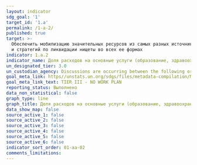 ```yaml
---
layout: indicator
sdg_goal: '1'
target_id: '1.a'
permalink: /1-a-2/
published: true
target: >-
  Обеспечить мобилизацию значительных ресурсов из самых разных источников, в том числе на основе активизации сотрудничества в целях развития, с тем чтобы предоставить развивающимся странам, особенно наименее развитым странам, достаточные и предсказуемые средства для осуществления программ
  и стратегий по ликвидации нищеты во всех ее формах
indicator: 1.a.2
indicator_name: Доля расходов на основные услуги (образование, здравоохранение и социальную защиту) в общей сумме государственных расходов
un_designated_tier: 3.0
un_custodian_agency: Discussions are occurring between the following organisations International Labour Organization (ILO) United Nations Educational Scientific and Cultural Organization - Institute for Statistics (UNESCO-UIS) and World Health Organization (WHO)
goal_meta_link: https//unstats.un.org/sdgs/files/metadata-compilation/Metadata-Goal-1.pdf
goal_meta_link_text: TIER III - NO WORK PLAN
reporting_status: Выполнено
data_non_statistical: false
graph_type: line
graph_title: Доля расходов на основные услуги (образование, здравоохранение и социальную защиту) в общей сумме государственных расходов
data_show_map: false
source_active_1: false
source_active_2: false
source_active_3: false
source_active_4: false
source_active_5: false
source_active_6: false
indicator_sort_order: 01-aa-02
comments_limitations: 
---
```

